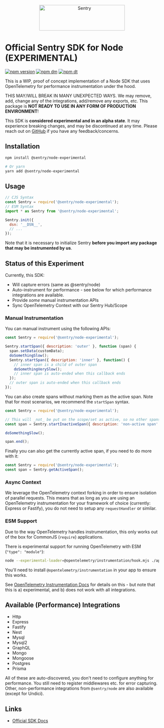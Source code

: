 <p align="center">
  <a href="https://sentry.io/?utm_source=github&utm_medium=logo" target="_blank">
    <img src="https://sentry-brand.storage.googleapis.com/sentry-wordmark-dark-280x84.png" alt="Sentry" width="280" height="84">
  </a>
</p>

# Official Sentry SDK for Node (EXPERIMENTAL)

[![npm version](https://img.shields.io/npm/v/@sentry/node-experimental.svg)](https://www.npmjs.com/package/@sentry/node-experimental)
[![npm dm](https://img.shields.io/npm/dm/@sentry/node-experimental.svg)](https://www.npmjs.com/package/@sentry/node-experimental)
[![npm dt](https://img.shields.io/npm/dt/@sentry/node-experimental.svg)](https://www.npmjs.com/package/@sentry/node-experimental)

This is a WIP, proof of concept implementation of a Node SDK that uses OpenTelemetry for performance instrumentation under the hood.

THIS MAY/WILL BREAK IN MANY UNEXPECTED WAYS. We may remove, add, change any of the integrations, add/remove any exports, etc.
This package is **NOT READY TO USE IN ANY FORM OF PRODUCTION ENVIRONMENT**!

This SDK is **considered experimental and in an alpha state**. It may experience breaking changes, and may be discontinued at any time. Please reach out on
[GitHub](https://github.com/getsentry/sentry-javascript/issues/new/choose) if you have any feedback/concerns.

## Installation

```bash
npm install @sentry/node-experimental

# Or yarn
yarn add @sentry/node-experimental
```

## Usage

```js
// CJS Syntax
const Sentry = require('@sentry/node-experimental');
// ESM Syntax
import * as Sentry from '@sentry/node-experimental';

Sentry.init({
  dsn: '__DSN__',
  // ...
});
```

Note that it is necessary to initialize Sentry **before you import any package that may be instrumented by us**.

## Status of this Experiment

Currently, this SDK:

* Will capture errors (same as @sentry/node)
* Auto-instrument for performance - see below for which performance integrations are available.
* Provide _some_ manual instrumentation APIs
* Sync OpenTelemetry Context with our Sentry Hub/Scope

### Manual Instrumentation

You can manual instrument using the following APIs:

```js
const Sentry = require('@sentry/node-experimental');

Sentry.startSpan({ description: 'outer' }, function (span) {
  span.setData(customData);
  doSomethingSlow();
  Sentry.startSpan({ description: 'inner' }, function() {
    // inner span is a child of outer span
    doSomethingVerySlow();
    // inner span is auto-ended when this callback ends
  });
  // outer span is auto-ended when this callback ends
});
```

You can also create spans without marking them as the active span.
Note that for most scenarios, we recommend the `startSpan` syntax.

```js
const Sentry = require('@sentry/node-experimental');

// This will _not_ be put on the scope/set as active, so no other spans will be attached to it
const span = Sentry.startInactiveSpan({ description: 'non-active span' });

doSomethingSlow();

span.end();
```

Finally you can also get the currently active span, if you need to do more with it:

```js
const Sentry = require('@sentry/node-experimental');
const span = Sentry.getActiveSpan();
```

### Async Context

We leverage the OpenTelemetry context forking in order to ensure isolation of parallel requests.
This means that as long as you are using an OpenTelemetry instrumentation for your framework of choice
(currently: Express or Fastify), you do not need to setup any `requestHandler` or similar.

### ESM Support

Due to the way OpenTelemetry handles instrumentation, this only works out of the box for CommonJS (`require`) applications.


There is experimental support for running OpenTelemetry with ESM (`"type": "module"`):

```bash
node --experimental-loader=@opentelemetry/instrumentation/hook.mjs ./app.js
```

You'll need to install `@opentelemetry/instrumentation` in your app to ensure this works.

See [OpenTelemetry Instrumentation Docs](https://github.com/open-telemetry/opentelemetry-js/tree/main/experimental/packages/opentelemetry-instrumentation#instrumentation-for-es-modules-in-nodejs-experimental) for details on this -
but note that this is a) experimental, and b) does not work with all integrations.


## Available (Performance) Integrations

* Http
* Express
* Fastify
* Nest
* Mysql
* Mysql2
* GraphQL
* Mongo
* Mongoose
* Postgres
* Prisma

All of these are auto-discovered, you don't need to configure anything for performance.
You still need to register middlewares etc. for error capturing.
Other, non-performance integrations from `@sentry/node` are also available (except for Undici).

## Links

- [Official SDK Docs](https://docs.sentry.io/quickstart/)
